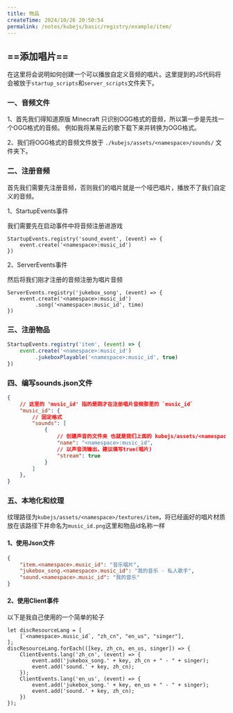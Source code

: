 ```yaml
---
title: 物品
createTime: 2024/10/26 20:50:54
permalink: /notes/kubejs/basic/registry/example/item/
---
```


## ==添加唱片==

在这里将会说明如何创建一个可以播放自定义音频的唱片。这里提到的JS代码将会被放于`startup_scripts`和`server_scripts`文件夹下。

### 一、音频文件

1、首先我们得知道原版 Minecraft 只识别OGG格式的音频，所以第一步是先找一个OGG格式的音频。
例如我将某易云的歌下载下来并转换为OGG格式。

2、我们将OGG格式的音频文件放于 `./kubejs/assets/<namespace>/sounds/` 文件夹下。

### 二、注册音频

首先我们需要先注册音频，否则我们的唱片就是一个哑巴唱片，播放不了我们自定义的音频。

1、StartupEvents事件

我们需要先在启动事件中将音频注册进游戏

```JS
StartupEvents.registry('sound_event', (event) => {
    event.create('<namespace>:music_id')
})
```

2、ServerEvents事件

然后将我们刚才注册的音频注册为唱片音频

```JS
ServerEvents.registry('jukebox_song', (event) => {
    event.create('<namespace>:music_id')
         .song('<namespace>:music_id', time)
})
```

### 三、注册物品

```js
StartupEvents.registry('item', (event) => {
    event.create('<namespace>:music_id')
         .jukeboxPlayable('<namespace>:music_id', true)
})
```

### 四、编写sounds.json文件

```Json
{
    // 这里的 'music_id' 指的是刚才在注册唱片音频那里的 `music_id`
    "music_id": {
        // 固定格式
        "sounds": [
            {
                // 创建声音的文件夹 也就是我们上面的 kubejs/assets/<namespace>/sounds
                "name": "<namespace>:music_id",
                // 以声音流输出，建议填写true(唱片)
                "stream": true
            }
        ]
    },
}
```

### 五、本地化和纹理

纹理路径为`kubejs/assets/<namespace>/textures/item`，将已经画好的唱片材质放在该路径下并命名为`music_id.png`这里和物品id名称一样

#### 1、使用Json文件

```Json
{
    "item.<namespace>.music_id": "音乐唱片",
    "jukebox_song.<namespace>.music_id": "我的音乐 - 私人歌手",
    "sound.<namespace>.music_id": "我的音乐"
}
```

#### 2、使用Client事件

以下是我自己使用的一个简单的轮子

```JS
let discResourceLang = [
    [`<namespace>.music_id`, "zh_cn", "en_us", "singer"],
];
discResourceLang.forEach(([key, zh_cn, en_us, singer]) => {
    ClientEvents.lang('zh_cn', (event) => {
        event.add('jukebox_song.' + key, zh_cn + " - " + singer);
        event.add('sound.' + key, zh_cn);
    });
    ClientEvents.lang('en_us', (event) => {
        event.add('jukebox_song.' + key, en_us + " - " + singer);
        event.add('sound.' + key, zh_cn);
    })
});
```
